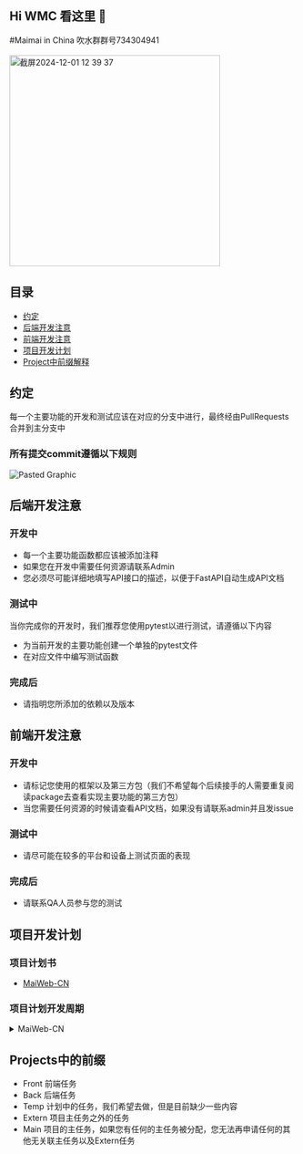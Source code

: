 ## Hi WMC 看这里 👋

#Maimai in China
吹水群群号734304941<br></br>
<img width="370" alt="截屏2024-12-01 12 39 37" src="https://github.com/user-attachments/assets/754c42bf-eb3b-4d33-919d-42a7f5513c03">



## 目录
- [约定](#约定)
- [后端开发注意](#后端开发注意)
- [前端开发注意](#前端开发注意)
- [项目开发计划](#项目开发计划)
- [Project中前缀解释](#projects中的前缀)

## 约定

每一个主要功能的开发和测试应该在对应的分支中进行，最终经由PullRequests合并到主分支中
### 所有提交commit遵循以下规则
![Pasted Graphic](https://github.com/user-attachments/assets/a5f33f5f-f617-4090-834a-25532b669cde)


## 后端开发注意
### 开发中
- 每一个主要功能函数都应该被添加注释
- 如果您在开发中需要任何资源请联系Admin
- 您必须尽可能详细地填写API接口的描述，以便于FastAPI自动生成API文档
### 测试中
当你完成你的开发时，我们推荐您使用pytest以进行测试，请遵循以下内容
- 为当前开发的主要功能创建一个单独的pytest文件
- 在对应文件中编写测试函数
### 完成后
- 请指明您所添加的依赖以及版本


## 前端开发注意
### 开发中
- 请标记您使用的框架以及第三方包（我们不希望每个后续接手的人需要重复阅读package去查看实现主要功能的第三方包）
- 当您需要任何资源的时候请查看API文档，如果没有请联系admin并且发issue
### 测试中
- 请尽可能在较多的平台和设备上测试页面的表现
### 完成后
- 请联系QA人员参与您的测试

## 项目开发计划
### 项目计划书
- [MaiWeb-CN](/project/MaiWeb-CN.md)
### 项目计划开发周期
<details>
<summary>MaiWeb-CN</summary>

**当前计划以每人每天40mins确定**
*参与人数2/5*
- 2025.1.1  项目启动
- 2025.1.10 完成maimai、机厅的相关基础功能
- 2025.1.16 完成maimai、机厅的相关扩展功能
- 2025.1.25 完成用户系统
- 2025.1.28 项目暂停过春节
- 2025.2.3  项目重启
- 2025.2.10 完善maimai、机厅的进阶功能
- 2025.2.15 网页beta版发布
</details>

## Projects中的前缀
- Front 前端任务
- Back 后端任务
- Temp 计划中的任务，我们希望去做，但是目前缺少一些内容
- Extern 项目主任务之外的任务
- Main 项目的主任务，如果您有任何的主任务被分配，您无法再申请任何的其他无关联主任务以及Extern任务
